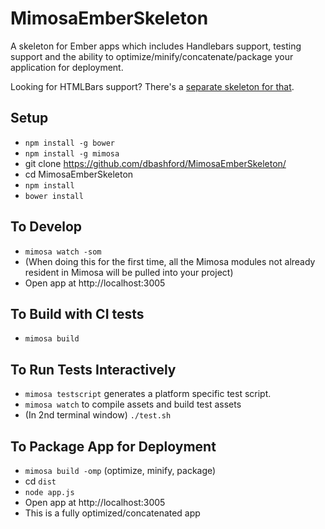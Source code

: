MimosaEmberSkeleton
===================

A skeleton for Ember apps which includes Handlebars support, testing support and the ability to optimize/minify/concatenate/package your application for deployment.

Looking for HTMLBars support?  There's a [separate skeleton for that](https://github.com/dbashford/MimosaEmberHTMLBarsSkeleton).

## Setup
* `npm install -g bower`
* `npm install -g mimosa`
* git clone https://github.com/dbashford/MimosaEmberSkeleton/
* cd MimosaEmberSkeleton
* `npm install`
* `bower install`

## To Develop
* `mimosa watch -som`
* (When doing this for the first time, all the Mimosa modules not already resident in Mimosa will be pulled into your project)
* Open app at http://localhost:3005

## To Build with CI tests
* `mimosa build`

## To Run Tests Interactively
* `mimosa testscript` generates a platform specific test script.
* `mimosa watch` to compile assets and build test assets
* (In 2nd terminal window) `./test.sh`

## To Package App for Deployment
* `mimosa build -omp` (optimize, minify, package)
* cd `dist`
* `node app.js`
* Open app at http://localhost:3005
* This is a fully optimized/concatenated app